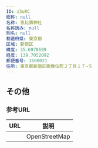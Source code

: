 ```yaml
---
ID: z3uRC
総称: null
名称: 恵比壽神社
名称読み: null
別名: null
都道府県: 東京都
区域: 新宿区
緯度: 35.6978699
経度: 139.7052092
郵便番号: 1600021
住所: 東京都新宿区歌舞伎町２丁目１７−５
---
```


## その他

### 参考URL

| URL | 説明          |
| --- | ------------- |
|     | OpenStreetMap |
